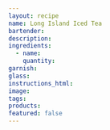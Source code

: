 ```yaml
---
layout: recipe
name: Long Island Iced Tea
bartender:
description:
ingredients:
  - name:
    quantity:
garnish:
glass:
instructions_html:
image:
tags:
products:
featured: false
---
```

